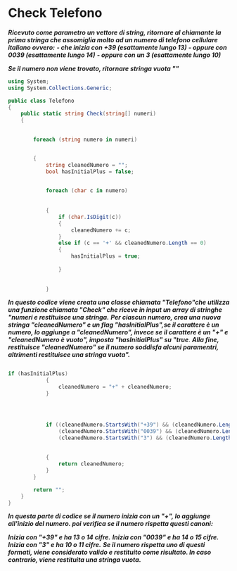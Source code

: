 # Check Telefono

***Ricevuto come parametro un vettore di string, ritornare al chiamante la prima stringa che assomiglia molto ad un numero di telefono cellulare italiano ovvero:***
***- che inizia con +39 (esattamente lungo  13)***
***- oppure con 0039 (esattamente lungo 14)***
***- oppure con un 3 (esattamente lungo 10)***

***Se il numero non viene trovato, ritornare stringa vuota ""***


``` c#
using System;
using System.Collections.Generic;

public class Telefono
{
    public static string Check(string[] numeri)
    {

        
        foreach (string numero in numeri)


        {
            string cleanedNumero = "";
            bool hasInitialPlus = false; 

            
            foreach (char c in numero)
            
            
            {
                if (char.IsDigit(c))
                {
                    cleanedNumero += c;
                }
                else if (c == '+' && cleanedNumero.Length == 0)
                {
                    hasInitialPlus = true; 
             
                }
            
            
            }
``` 

***In questo codice viene creata una classe chiamata "Telefono"che utilizza una funzione chiamata "Check" che riceve in input un array di stringhe "numeri e restituisce una stringa.***
***Per ciascun numero, crea una nuova stringa "cleanedNumero" e un flag "hasInitialPlus",se il carattere è un numero, lo aggiunge a "cleanedNumero", invece se il carattere è un "+" e "cleanedNumero è vuoto", imposta "hasInitialPlus" su "true***.
***Alla fine, restituisce "cleanedNumero" se il numero soddisfa alcuni paramentri, altrimenti restituisce una stringa vuota".***


``` c#

if (hasInitialPlus) 
            {
                cleanedNumero = "+" + cleanedNumero;
            }




            if ((cleanedNumero.StartsWith("+39") && (cleanedNumero.Length == 13 || cleanedNumero.Length == 14)) ||
                (cleanedNumero.StartsWith("0039") && (cleanedNumero.Length == 14 || cleanedNumero.Length == 15)) ||
                (cleanedNumero.StartsWith("3") && (cleanedNumero.Length == 10 || cleanedNumero.Length == 11)))
           
           
            {
                return cleanedNumero;
            }
        }

        return "";
    }
}
```

***In questa parte di codice  se il numero inizia con un "+", lo aggiunge all'inizio del numero.
 poi verifica se il numero rispetta questi canoni:***

***Inizia con "+39" e ha 13 o 14 cifre.***
***Inizia con "0039" e ha 14 o 15 cifre.***
***Inizia con "3" e ha 10 o 11 cifre.***
***Se il numero rispetta uno di questi formati, viene considerato valido e restituito come risultato. In caso contrario, viene restituita una stringa vuota.***

